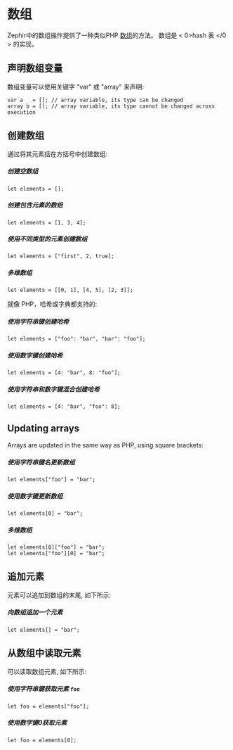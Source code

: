 # 数组

Zephir中的数组操作提供了一种类似PHP [数组](http://www.php.net/manual/en/language.types.array.php)的方法。 数组是 < 0>hash 表 </0 > 的实现。

<a name='declaring-array-variables'></a>

## 声明数组变量

数组变量可以使用关键字 "var" 或 "array" 来声明:

    var a   = []; // array variable, its type can be changed
    array b = []; // array variable, its type cannot be changed across execution
    

<a name='creating-arrays'></a>

## 创建数组

通过将其元素括在方括号中创建数组:

##### 创建空数组

    let elements = [];
    

##### 创建包含元素的数组

    let elements = [1, 3, 4];
    

##### 使用不同类型的元素创建数组

    let elements = ["first", 2, true];
    

##### 多维数组

    let elements = [[0, 1], [4, 5], [2, 3]];
    

就像 PHP，哈希或字典都支持的:

##### 使用字符串键创建哈希

    let elements = ["foo": "bar", "bar": "foo"];
    

##### 使用数字键创建哈希

    let elements = [4: "bar", 8: "foo"];
    

##### 使用字符串和数字键混合创建哈希

    let elements = [4: "bar", "foo": 8];
    

<a name='updating-arrays'></a>

## Updating arrays

Arrays are updated in the same way as PHP, using square brackets:

##### 使用字符串键名更新数组

    let elements["foo"] = "bar";
    

##### 使用数字键更新数组

    let elements[0] = "bar";
    

##### 多维数组

    let elements[0]["foo"] = "bar";
    let elements["foo"][0] = "bar";
    

<a name='appending-elements'></a>

## 追加元素

元素可以追加到数组的末尾, 如下所示:

##### 向数组追加一个元素

    let elements[] = "bar";
    

<a name='reading-elements-from-arrays'></a>

## 从数组中读取元素

可以读取数组元素, 如下所示:

##### 使用字符串键获取元素 `foo`

    let foo = elements["foo"];
    

##### 使用数字键0获取元素

    let foo = elements[0];